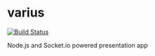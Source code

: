 # varius

[![Build Status](https://travis-ci.org/waltzofpearls/varius.svg)](https://travis-ci.org/waltzofpearls/varius)

Node.js and Socket.io powered presentation app
